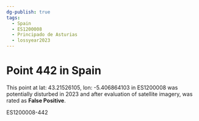 ```yaml
---
dg-publish: true
tags:
  - Spain
  - ES1200008
  - Principado de Asturias
  - lossyear2023
---
```


# Point 442 in Spain

This point at lat: 43.21526105, lon: -5.406864103 in ES1200008 was potentially disturbed in 2023 and after evaluation of satellite imagery, was rated as **False Positive**.



ES1200008-442
